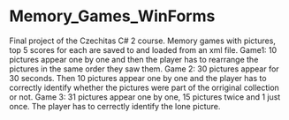 # Memory_Games_WinForms
Final project of the Czechitas C# 2 course. Memory games with pictures, top 5 scores for each are saved to and loaded from an xml file.
Game1: 10 pictures appear one by one and then the player has to rearrange the pictures in the same order they saw them.
Game 2: 30 pictures appear for 30 seconds. Then 10 pictures appear one by one and the player has to correctly identify whether the pictures were part of the orriginal collection or not.
Game 3: 31 pictures appear one by one, 15 pictures twice and 1 just once. The player has to cerrectly identify the lone picture.
